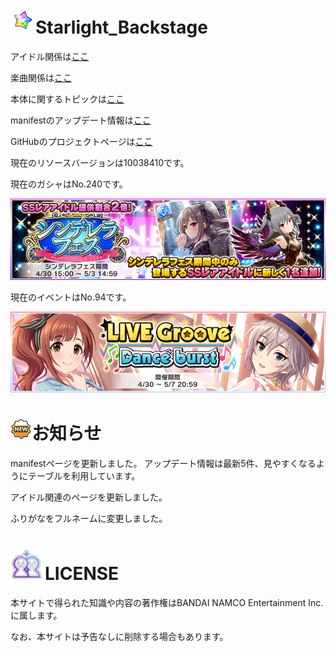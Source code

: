 # ![e](resources/jewel.png)Starlight_Backstage

アイドル関係は[ここ](chara_data/index.md)

楽曲関係は[ここ](music_data/index.md)

本体に関するトピックは[ここ](topic/index.md)

manifestのアップデート情報は[ここ](update/index.md)

GitHubのプロジェクトページは[ここ](https://github.com/Starlight-backstage/Starlight_Backstage)

現在のリソースバージョンは10038410です。

現在のガシャはNo.240です。

![g](resources/gacha.png)

現在のイベントはNo.94です。

![e](resources/event.png)

# ![n](resources/new.png)お知らせ

manifestページを更新しました。
アップデート情報は最新5件、見やすくなるようにテーブルを利用しています。

アイドル関連のページを更新しました。

ふりがなをフルネームに変更しました。

# ![l](resources/mem.png)LICENSE

本サイトで得られた知識や内容の著作権はBANDAI NAMCO Entertainment Inc.に属します。

なお、本サイトは予告なしに削除する場合もあります。
